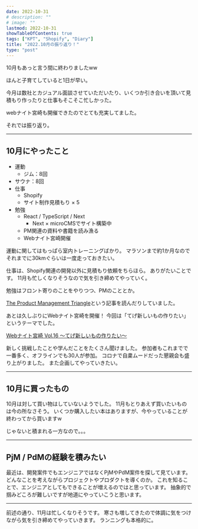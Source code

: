 ```yaml
---
date: 2022-10-31
# description: ""
# image: ""
lastmod: 2022-10-31
showTableOfContents: true
tags: ["KPT", "Shopify", "Diary"]
title: "2022.10月の振り返り！"
type: "post"
---
```


10月もあっと言う間に終わりましたww

ほんと子育てしていると1日が早い。

今月は数社とカジュアル面談させていただいたり、いくつか引き合いを頂いて見積もり作ったりと仕事もそこそこ忙しかった。

webナイト宮崎も開催できたのでとても充実してました。

それでは振り返り。

---

## 10月にやったこと

- 運動
  - ジム：8回
- サウナ：8回
- 仕事
  - Shopify
  - サイト制作見積もり × 5
- 勉強
  - React / TypeScript / Next
    - Next × microCMSでサイト構築中
  - PM関連の資料や書籍を読み漁る
  - Webナイト宮崎開催

運動に関してはもっぱら室内トレーニングばかり。
マラソンまで約1か月なのでそれまでに30kmぐらいは一度走っておきたい。

仕事は、Shopify関連の開発以外に見積もり依頼をちらほら。
ありがたいことです。
11月も忙しくなりそうなので気を引き締めてやっていく。

勉強はフロント寄りのことをやりつつ、PMのこととか。

[The Product Management Triangle](https://productlogic.org/2014/06/22/the-product-management-triangle/)という記事を読んだりしていました。

あとは久しぶりにWebナイト宮崎を開催！
今回は「てげ新しいもの作りたい」というテーマでした。

[Webナイト宮崎 Vol.16 〜てげ新しいもの作りたい〜](https://tegehoge.connpass.com/event/260081/)

新しく挑戦したことや学んだことをたくさん聞けました。
参加者もこれまでで一番多く、オフラインでも30人が参加。
コロナで自粛ムードだった懇親会も盛り上がりました。
また企画してやっていきたい。

---

## 10月に買ったもの

10月は対して買い物はしていないようでした。
11月もとりあえず買いたいものは今の所なさそう。
いくつか購入したい本はありますが、今やっていることが終わってから買いますw

じゃないと積まれる一方なので。。。

---

## PjM / PdMの経験を積みたい

最近は、開発案件でもエンジニアではなくPjMやPdM案件を探して見ています。
どんなことを考えながらプロジェクトやプロダクトを導くのか。
これを知ることで、エンジニアとしてもできることが増えるのではと思っています。
抽象的で掴みどころが難しいですが地道にやっていこうと思います。

---

前述の通り、11月は忙しくなりそうです。
寒さも増してきたので体調に気をつけながら気を引き締めてやっていきます。
ランニングも本格的に。
